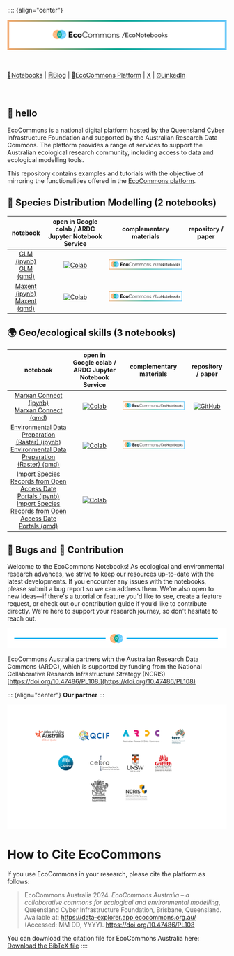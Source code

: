 :::: {align="center"}
<p><a align="center" href="" target="_blank"> <img src="https://github.com/EcoCommons-Australia-2024-2026/notebooks/raw/main/assets/notebooks_banner_withframe.png" alt="Banner" width="850"/> </a></p>

<br>

[📔Notebooks](https://github.com/EcoCommons-Australia-2024-2026/notebooks) \| [🗒️Blog](https://ecocommons-australia-2024-2026.github.io/ec-notebook_site) \| [🌿EcoCommons Platform](https://www.ecocommons.org.au) \| [X](https://twitter.com/EcoCommonsAus) \| [⏰LinkedIn](https://www.linkedin.com/company/ecocommons-australia/posts/?feedView=all)

<br>

## 🐢 hello

EcoCommons is a national digital platform hosted by the Queensland Cyber Infrastructure Foundation and supported by the Australian Research Data Commons. The platform provides a range of services to support the Australian ecological research community, including access to data and ecological modelling tools.

This repository contains examples and tutorials with the objective of mirroring the functionalities offered in the [EcoCommons platform](https://www.ecocommons.org.au/).

<!--- AUTOGENERATED-NOTEBOOKS-TABLE -->

<!---
   WARNING: DO NOT EDIT THIS TABLE MANUALLY. IT IS AUTOMATICALLY GENERATED.
   HEAD OVER TO CONTRIBUTING.MD FOR MORE DETAILS ON HOW TO MAKE CHANGES PROPERLY.
-->

## 🐨 Species Distribution Modelling (2 notebooks)

| **notebook** | **open in Google colab / ARDC Jupyter Notebook Service** | **complementary materials** | **repository / paper** |
|:--:|:--:|:--:|:--:|
| [GLM (ipynb)](https://github.com/EcoCommons-Australia-2024-2026/notebooks/blob/main/notebooks/EC_GLM.ipynb) <br> [GLM (qmd)](https://github.com/EcoCommons-Australia-2024-2026/notebooks/blob/main/notebooks/EC_GLM.qmd) | [![Colab](https://colab.research.google.com/assets/colab-badge.svg)](https://colab.research.google.com/github/EcoCommons-Australia-2024-2026/notebooks/blob/main/notebooks/EC_GLM.ipynb) | [![EcoNotebooks Blog](https://github.com/EcoCommons-Australia-2024-2026/notebooks/raw/main/assets/notebook_icon.png)](https://ecocommons-australia-2024-2026.github.io/notebook-blog/models/EC_GLM.html) |  |
| [Maxent (ipynb)](https://github.com/EcoCommons-Australia-2024-2026/notebooks/blob/main/notebooks/) <br> [Maxent (qmd)](https://github.com/EcoCommons-Australia-2024-2026/notebooks/blob/main/notebooks/.qmd) | [![Colab](https://colab.research.google.com/assets/colab-badge.svg)](https://colab.research.google.com/github/EcoCommons-Australia-2024-2026/notebooks/blob/main/notebooks/) | [![EcoNotebooks Blog](https://github.com/EcoCommons-Australia-2024-2026/notebooks/raw/main/assets/notebook_icon.png)](https://ecocommons-australia-2024-2026.github.io/ec-notebook_site/maxent.qmd) |  |

## 🌍 Geo/ecological skills (3 notebooks)

| **notebook** | **open in Google colab / ARDC Jupyter Notebook Service** | **complementary materials** | **repository / paper** |
|:--:|:--:|:--:|:--:|
| [Marxan Connect (ipynb)](https://github.com/EcoCommons-Australia-2024-2026/notebooks/blob/main/notebooks/) <br> [Marxan Connect (qmd)](https://github.com/EcoCommons-Australia-2024-2026/notebooks/blob/main/notebooks/.qmd) | [![Colab](https://colab.research.google.com/assets/colab-badge.svg)](https://colab.research.google.com/github/EcoCommons-Australia-2024-2026/notebooks/blob/main/notebooks/) | [![EcoNotebooks Blog](https://github.com/EcoCommons-Australia-2024-2026/notebooks/raw/main/assets/notebook_icon.png)](https://ecocommons-australia-2024-2026.github.io/notebook-blog/sp/ecocommons-marxan-integration-poc.html) | [![GitHub](https://badges.aleen42.com/src/github.svg)](https://github.com/EcoCommons-Australia-2024-2026/ecocommons-marxan-integration-poc.git) |
| [Environmental Data Preparation (Raster) (ipynb)](https://github.com/EcoCommons-Australia-2024-2026/notebooks/blob/main/notebooks/raster_preparation.ipynb) <br> [Environmental Data Preparation (Raster) (qmd)](https://github.com/EcoCommons-Australia-2024-2026/notebooks/blob/main/notebooks/raster_preparation.qmd) | [![Colab](https://colab.research.google.com/assets/colab-badge.svg)](https://colab.research.google.com/github/EcoCommons-Australia-2024-2026/notebooks/blob/main/notebooks/raster_preparation.ipynb) | [![EcoNotebooks Blog](https://github.com/EcoCommons-Australia-2024-2026/notebooks/raw/main/assets/notebook_icon.png)](https://ecocommons-australia-2024-2026.github.io/notebook-blog/sdms/raster_preparation.html) |  |
| [Import Species Records from Open Access Date Portals (ipynb)](https://github.com/EcoCommons-Australia-2024-2026/notebooks/blob/main/notebooks/Import_species_data.ipynb) <br> [Import Species Records from Open Access Date Portals (qmd)](https://github.com/EcoCommons-Australia-2024-2026/notebooks/blob/main/notebooks/Import_species_data.qmd) | [![Colab](https://colab.research.google.com/assets/colab-badge.svg)](https://colab.research.google.com/github/EcoCommons-Australia-2024-2026/notebooks/blob/main/notebooks/Import_species_data.ipynb) |  |  |

<!--- AUTOGENERATED-NOTEBOOKS-TABLE -->

## 🐛 Bugs and 🫡 Contribution

Welcome to the EcoCommons Notebooks! As ecological and environmental research advances, we strive to keep our resources up-to-date with the latest developments. If you encounter any issues with the notebooks, please submit a bug report so we can address them. We're also open to new ideas—if there's a tutorial or feature you'd like to see, create a feature request, or check out our contribution guide if you’d like to contribute directly. We're here to support your research journey, so don't hesitate to reach out.

![](https://raw.githubusercontent.com/EcoCommons-Australia-2024-2026/ec-notebook_site/main/images/EC_section_break.png)

EcoCommons Australia partners with the Australian Research Data Commons (ARDC), which is supported by funding from the National Collaborative Research Infrastructure Strategy (NCRIS) [https://doi.org/10.47486/PL108.](https://doi.org/10.47486/PL108)

::: {align="center"}
**Our partner**
:::

![](https://raw.githubusercontent.com/EcoCommons-Australia-2024-2026/ec-notebook_site/main/images/partners_logos.png)

# **How to Cite EcoCommons**

If you use EcoCommons in your research, please cite the platform as follows:

> EcoCommons Australia 2024. *EcoCommons Australia – a collaborative commons for ecological and environmental modelling*, Queensland Cyber Infrastructure Foundation, Brisbane, Queensland. Available at: <https://data–explorer.app.ecocommons.org.au/> (Accessed: MM DD, YYYY). <https://doi.org/10.47486/PL108>

You can download the citation file for EcoCommons Australia here: [Download the BibTeX file](reference.bib)
::::
